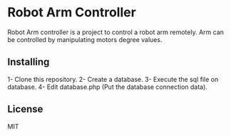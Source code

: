 # Robot Arm Controller
Robot Arm controller is a project to control a robot arm remotely. Arm can be controlled by manipulating motors degree values.

## Installing
1- Clone this repository.
2- Create a database.
3- Execute the sql file on database.
4- Edit database.php (Put the database connection data).

## License
MIT
